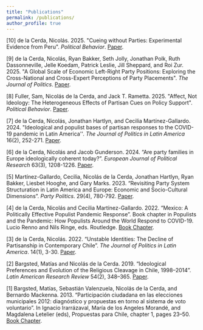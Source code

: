```yaml
---
title: "Publications"
permalink: /publications/
author_profile: true
---
```

<!--## Cueing without Parties: Experimental Evidence from Peru-->

[10] de la Cerda, Nicolás. 2025. "Cueing without Parties: Experimental Evidence from Peru". *Political Behavior*. [Paper](https://doi.org/10.1007/s11109-025-10059-x).

<!--## A Global Scale of Economic Left-Right Party Positions: Exploring the Cross-National and Cross-Expert Perceptions of Party Placements -->


[9] de la Cerda, Nicolás, Ryan Bakker, Seth Jolly, Jonathan Polk, Ruth Dassonneville, Jelle Koedam, Patrick Leslie, Jill Sheppard, and Roi Zur. 2025. "A Global Scale of Economic Left-Right Party Positions: Exploring the Cross-National and Cross-Expert Perceptions of Party Placements". *The Journal of Politics*. [Paper](https://doi.org/10.1086/736578).

<!--## Affect, Not Ideology: The Heterogeneous Effects of Partisan Cues on Policy Support-->

[8] Fuller, Sam,  Nicolás de la Cerda, and Jack T. Rametta. 2025. "Affect, Not Ideology: The Heterogeneous Effects of Partisan Cues on Policy Support". *Political Behavior*. [Paper](https://doi.org/10.1007/s11109-025-10030-w).

<!--## Ideological and populist bases of partisan responses to the COVID-19 pandemic in Latin America-->

[7] de la Cerda, Nicolás, Jonathan Hartlyn, and Cecilia Martínez-Gallardo. 2024. "Ideological and populist bases of partisan responses to the COVID-19 pandemic in Latin America''. *The Journal of Politics in Latin America* 16(2), 252-271. [Paper](https://doi.org/10.1177/1866802X241262326).

<!--## Are party families in Europe ideologically coherent today?-->

[6] de la Cerda, Nicolás and Jacob Gunderson. 2024. “Are party families in Europe
ideologically coherent today?”. *European Journal of Political Research* 63(3), 1208-1226. [Paper](http://doi.org/10.1111/1475-6765.12638).

<!--## Revisiting Party System Structuration in Latin America and Europe: Economic and Socio-Cultural Dimensions-->

[5] Martínez-Gallardo, Cecilia, Nicolás de la Cerda, Jonathan Hartlyn, Ryan Bakker, Liesbet Hooghe, and Gary Marks. 2023. “Revisiting Party System Structuration in Latin America and Europe: Economic and Socio-Cultural Dimensions”. *Party Politics*. 29(4), 780-792. [Paper](https://doi.org/10.1177/13540688221090604).

<!--## Mexico: A Politically Effective Populist Pandemic Response-->

[4] de la Cerda, Nicolás and Cecilia Martínez-Gallardo. 2022. “Mexico: A Politically Effective Populist Pandemic Response”. Book chapter in Populists and the Pandemic: How Populists Around the World Respond to COVID-19. Lucio Renno and Nils Ringe, eds. Routledge. [Book Chapter](https://library.oapen.org/bitstream/handle/20.500.12657/57268/9781000634877.pdf?sequence=1#page=50).

<!--## Unstable Identities: The Decline of Partisanship in Contemporary Chile-->

[3] de la Cerda, Nicolás. 2022. “Unstable Identities: The Decline of Partisanship in Contemporary Chile”. *The Journal of Politics in Latin America*. 14(1), 3-30. [Paper](https://journals.sagepub.com/doi/full/10.1177/1866802X211069378).

<!--## Ideological Preferences and Evolution of the Religious Cleavage in Chile, 1998–2014-->

[2] Bargsted, Matías and Nicolás de la Cerda. 2019. “Ideological Preferences and Evolution of the Religious Cleavage in Chile, 1998–2014”. *Latin American Research Review* 54(2), 348–365. [Paper](https://repositorio.uc.cl/xmlui/bitstream/handle/11534/60365/Ideological%20Preferences%20and%20Evolution%20of%20the%20Religious%20Cleavage%20in%20Chile,%201998-2014.pdf).

<!--## Participación ciudadana en las elecciones municipales 2012: diagnóstico y propuestas en torno al sistema de voto voluntario-->

[1] Bargsted, Matías, Sebastián Valenzuela, Nicolás de la Cerda, and Bernardo Mackenna. 2013. “Participación ciudadana en las elecciones municipales 2012: diagnóstico y propuestas en torno al sistema de voto voluntario”. In Ignacio Irarrázaval, María de los Angeles Morandé, and Magdalena Letelier (eds), Propuestas para Chile, chapter 1, pages 23–50. [Book Chapter](https://politicaspublicas.uc.cl/wp-content/uploads/2014/01/Libro-Propuestas-para-Chile_versi%C3%B3n-web.pdf#page=16).